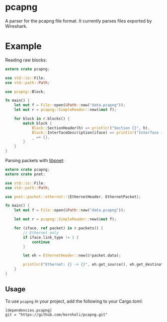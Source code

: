 # pcapng

A parser for the pcapng file format. It currently parses files exported by Wireshark.

# Example

Reading raw blocks:

```rust
extern crate pcapng;

use std::io::File;
use std::path::Path;

use pcapng::Block;

fn main() {
    let mut f = File::open(&Path::new("data.pcapng"));
    let mut r = pcapng::SimpleReader::new(&mut f);

    for block in r.blocks() {
        match block {
            Block::SectionHeader(h) => println!("Section {}", h),
            Block::InterfaceDescription(iface) => println!("Interface {}", iface),
            _ => {},
        }
    }
}

```

Parsing packets with [libpnet](https://github.com/libpnet/libpnet):

```rust
extern crate pcapng;
extern crate pnet;

use std::io::File;
use std::path::Path;

use pnet::packet::ethernet::{EthernetHeader, EthernetPacket};

fn main() {
    let mut f = File::open(&Path::new("data.pcapng"));

    let mut r = pcapng::SimpleReader::new(&mut f);

    for (iface, ref packet) in r.packets() {
        // Ethernet only
        if iface.link_type != 1 {
            continue
        }

        let eh = EthernetHeader::new(&*packet.data);

        println!("Ethernet: {} -> {}", eh.get_source(), eh.get_destination());
    }
}


```

## Usage
To use `pcapng` in your project, add the following to your Cargo.toml:

```
[dependencies.pcapng]
git = "https://github.com/kornholi/pcapng.git"
```
